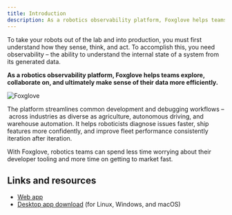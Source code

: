 ```yaml
---
title: Introduction
description: As a robotics observability platform, Foxglove helps teams explore, collaborate on, and ultimately make sense of their data more efficiently.
---
```


To take your robots out of the lab and into production, you must first understand how they sense, think, and act. To accomplish this, you need observability – the ability to understand the internal state of a system from its generated data.

**As a robotics observability platform, Foxglove helps teams explore, collaborate on, and ultimately make sense of their data more efficiently.**

![Foxglove](/img/docs/introduction/hero.png)

The platform streamlines common development and debugging workflows – across industries as diverse as agriculture, autonomous driving, and warehouse automation. It helps roboticists diagnose issues faster, ship features more confidently, and improve fleet performance consistently iteration after iteration.

With Foxglove, robotics teams can spend less time worrying about their developer tooling and more time on getting to market fast.

## Links and resources

- [Web app](https://studio.foxglove.dev/x)
- [Desktop app download](https://foxglove.dev/download/x) (for Linux, Windows, and macOS)
